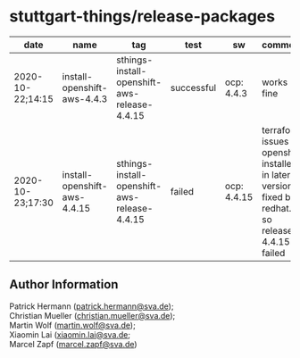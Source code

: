 stuttgart-things/release-packages
================================

| date | name | tag | test | sw | comment | link | released | editor |
|---|---|---|---|---|---|---|---|---|
| 2020-10-22;14:15 | install-openshift-aws-4.4.3 | sthings-install-openshift-aws-release-4.4.15 | successful | ocp: 4.4.3 | works fine  | [ocp4-aws-releases](http://10.31.102.191:5000/buckets?chosenbucket=install-openshift-aws) | true | cmueller |
| 2020-10-23;17:30 | install-openshift-aws-4.4.15 | sthings-install-openshift-aws-release-4.4.15 | failed | ocp: 4.4.15 | terraform issues w/ openshift installer. in later versions fixed by redhat. so release 4.4.15 is failed | [ocp4-aws-releases](http://10.31.102.191:5000/buckets?chosenbucket=install-openshift-aws) | false |cmueller |

Author Information
------------------

Patrick Hermann (patrick.hermann@sva.de);  
Christian Mueller (christian.mueller@sva.de);  
Martin Wolf (martin.wolf@sva.de);  
Xiaomin Lai (xiaomin.lai@sva.de;  
Marcel Zapf (marcel.zapf@sva.de)
